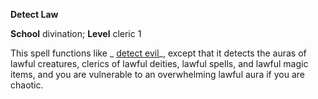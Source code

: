  **Detect Law**

**School** divination; **Level** cleric 1

This spell functions like _ [detect evil](detectEvil.html#_detect-evil)_, except that it detects the auras of lawful creatures, clerics of lawful deities, lawful spells, and lawful magic items, and you are vulnerable to an overwhelming lawful aura if you are chaotic.

